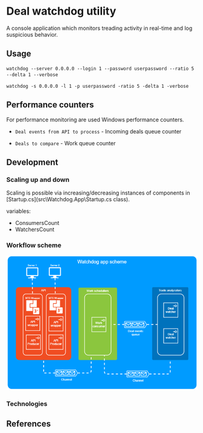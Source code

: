# Deal watchdog utility

A console application which monitors treading activity in real-time and log suspicious behavior.

## Usage

```console
watchdog --server 0.0.0.0 --login 1 --password userpassword --ratio 5 --delta 1 --verbose
```

```console
watchdog -s 0.0.0.0 -l 1 -p userpassword -ratio 5 -delta 1 -verbose
```

## Performance counters

For performance monitoring are used Windows performance counters.

- `Deal events from API to process` - Incoming deals queue counter

- `Deals to compare` - Work queue counter

## Development

### Scaling up and down

Scaling is possible via increasing/decreasing instances of components in [Startup.cs](src\Watchdog.App\Startup.cs class).

variables:

- ConsumersCount
- WatchersCount

### Workflow scheme

![Watchdog app cheme](docs/files/img/app-scheme.png)

### Technologies

## References
